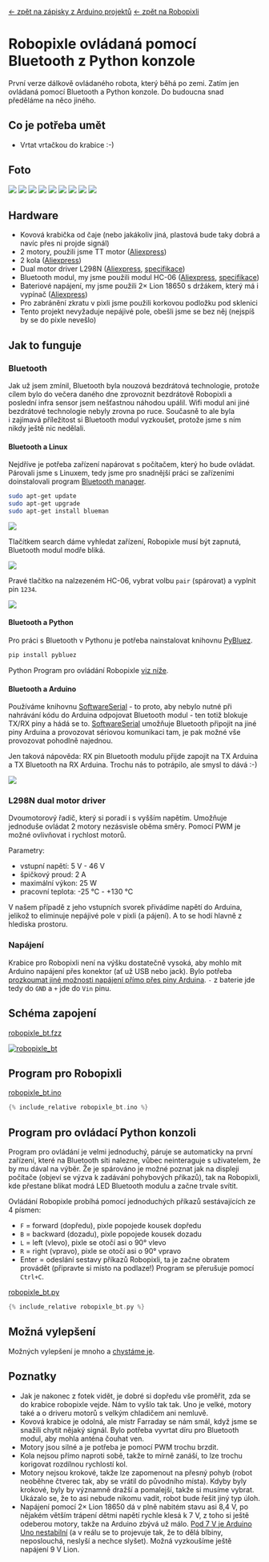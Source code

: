 [← zpět na zápisky z Arduino projektů](../../index.md)
[← zpět na Robopixli](../robopixle.md)

# Robopixle ovládaná pomocí Bluetooth z&nbsp;Python konzole
První verze dálkově ovládaného robota, který běhá po zemi. Zatím jen ovládaná pomocí Bluetooth a&nbsp;Python konzole. Do budoucna snad předěláme na něco jiného.

## Co je potřeba umět
* Vrtat vrtačkou do krabice :-)

## Foto
![](P1120583.JPG)
![](P1120584.JPG)
![](P1120585.JPG)
![](P1120586.JPG)
![](P1120587.JPG)
![](P1120592.JPG)
![](P1120594.JPG)
![](P1120591.JPG)
![](P1120597.JPG)

<!--
## Video
<div markdown="0">
    <video controls>
        <source src="robopixle_bt.mp4" type="video/mp4">
        Bohužel, váš prohlížeč neumí HTML5 video. <a href="robopixle_bt.mp4">Přehrajte si jej jako soubor.</a>
    </video>
</div>
-->

## Hardware
* Kovová krabička od čaje (nebo jakákoliv jiná, plastová bude taky dobrá a navíc přes ni projde signál)
* 2 motory, použili jsme TT motor ([Aliexpress](https://www.aliexpress.com/wholesale?catId=0&initiative_id=&SearchText=tt+motor))
* 2 kola ([Aliexpress](https://www.aliexpress.com/wholesale?catId=0&initiative_id=SB_20170328123120&SearchText=arduino+wheel))
* Dual motor driver L298N ([Aliexpress](https://www.aliexpress.com/wholesale?catId=0&initiative_id=SB_20170328123156&SearchText=L298N), [specifikace](L298_Data_Sheet.pdf))
* Bluetooth modul, my jsme použili modul HC-06 ([Aliexpress](https://www.aliexpress.com/wholesale?catId=0&initiative_id=SB_20170328123826&SearchText=HC-06), [specifikace](hc_hc-05-user-instructions-bluetooth.pdf))
* Bateriové napájení, my jsme použili 2× Lion 18650 s držákem, který má i vypínač ([Aliexpress](https://www.aliexpress.com/wholesale?catId=0&initiative_id=SB_20170328124149&SearchText=18650+box+switch))
* Pro zabránění zkratu v pixli jsme použili korkovou podložku pod sklenici
* Tento projekt nevyžaduje nepájivé pole, obešli jsme se bez něj (nejspíš by se do pixle nevešlo)

## Jak to funguje
### Bluetooth
Jak už jsem zmínil, Bluetooth byla nouzová bezdrátová technologie, protože cílem bylo do večera daného dne zprovoznit bezdrátově Robopixli a poslední infra sensor jsem nešťastnou náhodou upálil. Wifi modul ani jiné bezdrátové technologie nebyly zrovna po ruce. Současně to ale byla i&nbsp;zajímavá příležitost si Bluetooth modul vyzkoušet, protože jsme s&nbsp;ním nikdy ještě nic nedělali.

#### Bluetooth a Linux
Nejdříve je potřeba zařízení napárovat s&nbsp;počítačem, který ho bude ovládat. Párovali jsme s Linuxem, tedy jsme pro snadnější práci se zařízeními doinstalovali program [Bluetooth manager](https://apps.ubuntu.com/cat/applications/precise/blueman/).
``` bash
sudo apt-get update
sudo apt-get upgrade
sudo apt-get install blueman
```

![](blueman01.png)

Tlačítkem search dáme vyhledat zařízení, Robopixle musí být zapnutá, Bluetooth modul modře bliká.

![](blueman02.png)

Pravé tlačítko na nalzezeném HC-06, vybrat volbu `pair` (spárovat) a vyplnit pin `1234`.

![](blueman03.png)

#### Bluetooth a Python
Pro práci s Bluetooth v Pythonu je potřeba nainstalovat knihovnu [PyBluez](https://github.com/karulis/pybluez).
``` python
pip install pybluez
```
Python Program pro ovládání Robopixle [viz níže](#python).

#### Bluetooth a Arduino
Používáme knihovnu [SoftwareSerial](https://www.arduino.cc/en/Reference/softwareSerial) - to proto, aby nebylo nutné při nahrávání kódu do Arduina odpojovat Bluetooth modul - ten totiž blokuje TX/RX piny a hádá se to. [SoftwareSerial](https://www.arduino.cc/en/Reference/softwareSerial) umožňuje Bluetooth připojit na jiné piny Arduina a provozovat sériovou komunikaci tam, je pak možné vše provozovat pohodlně najednou. 

Jen taková nápověda: RX pin Bluetooth modulu přijde zapojit na TX Arduina a TX Bluetooth na RX Arduina. Trochu nás to potrápilo, ale smysl to dává :-)

![](P1130150.JPG)

### L298N dual motor driver
Dvoumotorový řadič, který si poradí i s vyšším napětím. Umožňuje jednoduše ovládat 2 motory nezásvisle oběma směry. Pomocí PWM je možné ovlivňovat i rychlost motorů.

Parametry:
* vstupní napětí: 5&nbsp;V - 46&nbsp;V
* špičkový proud: 2&nbsp;A
* maximální výkon: 25&nbsp;W
* pracovní teplota: -25&nbsp;℃ - +130&nbsp;℃

V našem případě z jeho vstupních svorek přivádíme napětí do Arduina, jelikož to eliminuje nepájivé pole v pixli (a pájení). A to se hodí hlavně z hlediska prostoru.

### Napájení
Krabice pro Robopixli není na výšku dostatečně vysoká, aby mohlo mít Arduino napájení přes konektor (ať už USB nebo jack). Bylo potřeba [prozkoumat jiné možnosti napájení přímo přes piny Arduina](https://www.arduino.cc/en/main/arduinoBoardUno). `-` z baterie jde tedy do `GND` a `+` jde do `Vin` pinu.

## Schéma zapojení
[robopixle_bt.fzz](robopixle_bt.fzz)

[![robopixle_bt](robopixle_bt_bb.png)](robopixle_bt_bb.png)

## Program pro Robopixli
[robopixle_bt.ino](robopixle_bt.ino)
``` c++
{% include_relative robopixle_bt.ino %}
```
<a name="python"></a>
## Program pro ovládací Python konzoli 
Program pro ovládání je velmi jednoduchý, páruje se automaticky na první zařízení, které na Bluetooth síti nalezne, vůbec neinteraguje s uživatelem, že by mu dával na výběr. Že je spárováno je možné poznat jak na displeji počítače (objeví se výzva k zadávání pohybových příkazů), tak na Robopixli, kde přestane blikat modrá LED Bluetooth modulu a začne trvale svítit.

Ovládání Robopixle probíhá pomocí jednoduchých příkazů sestávajících ze 4 písmen:
* `F` = forward (dopředu), pixle popojede kousek dopředu
* `B` = backward (dozadu), pixle popojede kousek dozadu
* `L` = left (vlevo), pixle se otočí asi o 90° vlevo
* `R` = right (vpravo), pixle se otočí asi o 90° vpravo
* Enter = odeslání sestavy příkazů Robopixli, ta je začne obratem provádět (připravte si místo na podlaze!)
Program se přerušuje pomocí `Ctrl+C`.

[robopixle_bt.py](robopixle_bt.py)
``` c++
{% include_relative robopixle_bt.py %}
```

## Možná vylepšení
Možných vylepšení je mnoho a [chystáme je](../robopixle.md).

## Poznatky
* Jak je nakonec z fotek vidět, je dobré si dopředu vše proměřit, zda se do krabice robopixle vejde. Nám to vyšlo tak tak. Uno je velké, motory také a o driveru motorů s velkým chladičem ani nemluvě.
* Kovová krabice je odolná, ale mistr Farraday se nám smál, když jsme se snažili chytit nějaký signál. Bylo potřeba vyvrtat díru pro Bluetooth modul, aby mohla anténa čouhat ven.
* Motory jsou silné a je potřeba je pomocí PWM trochu brzdit.
* Kola nejsou přímo naproti sobě, takže to mírně zanáší, to lze trochu korigovat rozdílnou rychlostí kol.
* Motory nejsou krokové, takže lze zapomenout na přesný pohyb (robot neoběhne čtverec tak, aby se vrátil do původního místa). Kdyby byly krokové, byly by významně dražší a pomalejší, takže si musíme vybrat. Ukázalo se, že to asi nebude nikomu vadit, robot bude řešit jiný typ úloh.
* Napájení pomocí 2× Lion 18650 dá v plně nabitém stavu asi 8,4&nbsp;V, po nějakém větším trápení dětmi napětí rychle klesá k 7&nbsp;V, z toho si ještě odeberou motory, takže na Arduino zbývá už málo. [Pod 7&nbsp;V je Arduino Uno nestabilní](https://www.arduino.cc/en/main/arduinoBoardUno) (a v reálu se to projevuje tak, že to dělá blbiny, neposlouchá, neslyší a nechce slyšet). Možná vyzkoušíme ještě napájení 9&nbsp;V Lion.
